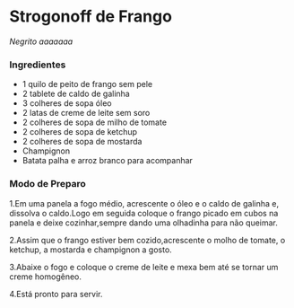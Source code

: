 # Strogonoff de Frango
*Negrito*
_aaaaaaa_

### Ingredientes

 - 1 quilo de peito de frango sem pele
 - 2 tablete de caldo de galinha
 - 3 colheres de sopa óleo
 - 2 latas de creme de leite sem soro
 - 2 colheres de sopa de milho de tomate
 - 2 colheres de sopa de ketchup
 - 2 colheres de sopa de mostarda
 - Champignon
 - Batata palha e arroz branco para acompanhar

### Modo de Preparo

 1.Em uma panela a fogo  médio, acrescente o óleo e o caldo de galinha e, dissolva o caldo.Logo em
   seguida coloque o frango picado em cubos na panela e deixe cozinhar,sempre dando uma olhadinha
   para não queimar.

 2.Assim que o frango estiver bem cozido,acrescente o molho de tomate, o ketchup, a mostarda e
   champignon a gosto.

 3.Abaixe o fogo e coloque o creme de leite e mexa bem até se tornar um creme homogêneo.

 4.Está pronto para servir.
